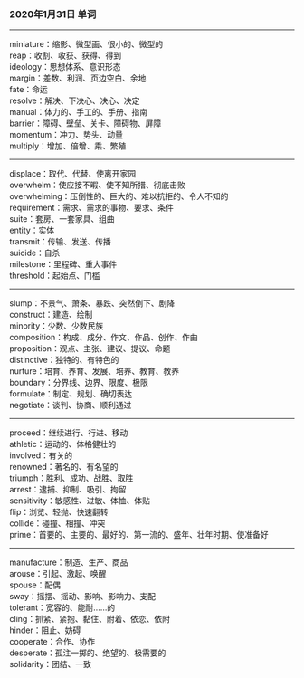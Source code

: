### 2020年1月31日 单词
- - -
miniature：缩影、微型画、很小的、微型的  
reap：收割、收获、获得、得到  
ideology：思想体系、意识形态  
margin：差数、利润、页边空白、余地  
fate：命运  
resolve：解决、下决心、决心、决定  
manual：体力的、手工的、手册、指南  
barrier：障碍、壁垒、关卡、障碍物、屏障  
momentum：冲力、势头、动量  
multiply：增加、倍增、乘、繁殖  
- - -
displace：取代、代替、使离开家园  
overwhelm：使应接不暇、使不知所措、彻底击败  
overwhelming：压倒性的、巨大的、难以抗拒的、令人不知的  
requirement：需求、需求的事物、要求、条件  
suite：套房、一套家具、组曲  
entity：实体  
transmit：传输、发送、传播  
suicide：自杀  
milestone：里程碑、重大事件  
threshold：起始点、门槛  
- - -
slump：不景气、萧条、暴跌、突然倒下、剧降  
construct：建造、绘制  
minority：少数、少数民族  
composition：构成、成分、作文、作品、创作、作曲  
proposition：观点、主张、建议、提议、命题  
distinctive：独特的、有特色的  
nurture：培育、养育、发展、培养、教育、教养  
boundary：分界线、边界、限度、极限  
formulate：制定、规划、确切表达  
negotiate：谈判、协商、顺利通过  
- - -
proceed：继续进行、行进、移动  
athletic：运动的、体格健壮的  
involved：有关的  
renowned：著名的、有名望的  
triumph：胜利、成功、战胜、取胜  
arrest：逮捕、抑制、吸引、拘留  
sensitivity：敏感性、过敏、体恤、体贴  
flip：浏览、轻抛、快速翻转  
collide：碰撞、相撞、冲突  
prime：首要的、主要的、最好的、第一流的、盛年、壮年时期、使准备好  
- - -
manufacture：制造、生产、商品  
arouse：引起、激起、唤醒  
spouse：配偶  
sway：摇摆、摇动、影响、影响力、支配  
tolerant：宽容的、能耐……的  
cling：抓紧、紧抱、黏住、附着、依恋、依附  
hinder：阻止、妨碍  
cooperate：合作、协作  
desperate：孤注一掷的、绝望的、极需要的  
solidarity：团结、一致